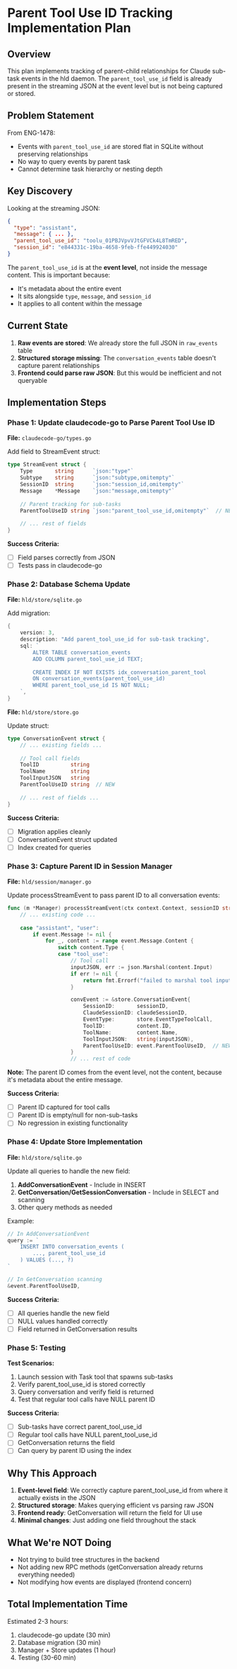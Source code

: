 # Parent Tool Use ID Tracking Implementation Plan

## Overview

This plan implements tracking of parent-child relationships for Claude sub-task events in the hld daemon. The `parent_tool_use_id` field is already present in the streaming JSON at the event level but is not being captured or stored.

## Problem Statement

From ENG-1478:
- Events with `parent_tool_use_id` are stored flat in SQLite without preserving relationships
- No way to query events by parent task
- Cannot determine task hierarchy or nesting depth

## Key Discovery

Looking at the streaming JSON:
```json
{
  "type": "assistant",
  "message": { ... },
  "parent_tool_use_id": "toolu_01PBJVpvVJtGFVCk4L8TmRED",
  "session_id": "e844331c-19ba-4658-9feb-ffe449924030"
}
```

The `parent_tool_use_id` is at the **event level**, not inside the message content. This is important because:
- It's metadata about the entire event
- It sits alongside `type`, `message`, and `session_id`
- It applies to all content within the message

## Current State

1. **Raw events are stored**: We already store the full JSON in `raw_events` table
2. **Structured storage missing**: The `conversation_events` table doesn't capture parent relationships
3. **Frontend could parse raw JSON**: But this would be inefficient and not queryable

## Implementation Steps

### Phase 1: Update claudecode-go to Parse Parent Tool Use ID

**File:** `claudecode-go/types.go`

Add field to StreamEvent struct:
```go
type StreamEvent struct {
    Type       string      `json:"type"`
    Subtype    string      `json:"subtype,omitempty"`
    SessionID  string      `json:"session_id,omitempty"`
    Message    *Message    `json:"message,omitempty"`
    
    // Parent tracking for sub-tasks
    ParentToolUseID string `json:"parent_tool_use_id,omitempty"`  // NEW
    
    // ... rest of fields
}
```

**Success Criteria:**
- [ ] Field parses correctly from JSON
- [ ] Tests pass in claudecode-go

### Phase 2: Database Schema Update

**File:** `hld/store/sqlite.go`

Add migration:
```go
{
    version: 3,
    description: "Add parent_tool_use_id for sub-task tracking",
    sql: `
        ALTER TABLE conversation_events 
        ADD COLUMN parent_tool_use_id TEXT;
        
        CREATE INDEX IF NOT EXISTS idx_conversation_parent_tool 
        ON conversation_events(parent_tool_use_id) 
        WHERE parent_tool_use_id IS NOT NULL;
    `,
}
```

**File:** `hld/store/store.go`

Update struct:
```go
type ConversationEvent struct {
    // ... existing fields ...
    
    // Tool call fields
    ToolID          string
    ToolName        string
    ToolInputJSON   string
    ParentToolUseID string  // NEW
    
    // ... rest of fields ...
}
```

**Success Criteria:**
- [ ] Migration applies cleanly
- [ ] ConversationEvent struct updated
- [ ] Index created for queries

### Phase 3: Capture Parent ID in Session Manager

**File:** `hld/session/manager.go`

Update processStreamEvent to pass parent ID to all conversation events:
```go
func (m *Manager) processStreamEvent(ctx context.Context, sessionID string, claudeSessionID string, event claudecode.StreamEvent) error {
    // ... existing code ...
    
    case "assistant", "user":
        if event.Message != nil {
            for _, content := range event.Message.Content {
                switch content.Type {
                case "tool_use":
                    // Tool call
                    inputJSON, err := json.Marshal(content.Input)
                    if err != nil {
                        return fmt.Errorf("failed to marshal tool input: %w", err)
                    }

                    convEvent := &store.ConversationEvent{
                        SessionID:       sessionID,
                        ClaudeSessionID: claudeSessionID,
                        EventType:       store.EventTypeToolCall,
                        ToolID:          content.ID,
                        ToolName:        content.Name,
                        ToolInputJSON:   string(inputJSON),
                        ParentToolUseID: event.ParentToolUseID,  // NEW: From event level
                    }
                    // ... rest of code
```

**Note:** The parent ID comes from the event level, not the content, because it's metadata about the entire message.

**Success Criteria:**
- [ ] Parent ID captured for tool calls
- [ ] Parent ID is empty/null for non-sub-tasks
- [ ] No regression in existing functionality

### Phase 4: Update Store Implementation

**File:** `hld/store/sqlite.go`

Update all queries to handle the new field:

1. **AddConversationEvent** - Include in INSERT
2. **GetConversation/GetSessionConversation** - Include in SELECT and scanning
3. Other query methods as needed

Example:
```go
// In AddConversationEvent
query := `
    INSERT INTO conversation_events (
        ..., parent_tool_use_id
    ) VALUES (..., ?)
`

// In GetConversation scanning
&event.ParentToolUseID,
```

**Success Criteria:**
- [ ] All queries handle the new field
- [ ] NULL values handled correctly
- [ ] Field returned in GetConversation results

### Phase 5: Testing

**Test Scenarios:**
1. Launch session with Task tool that spawns sub-tasks
2. Verify parent_tool_use_id is stored correctly
3. Query conversation and verify field is returned
4. Test that regular tool calls have NULL parent ID

**Success Criteria:**
- [ ] Sub-tasks have correct parent_tool_use_id
- [ ] Regular tool calls have NULL parent_tool_use_id
- [ ] GetConversation returns the field
- [ ] Can query by parent ID using the index

## Why This Approach

1. **Event-level field**: We correctly capture parent_tool_use_id from where it actually exists in the JSON
2. **Structured storage**: Makes querying efficient vs parsing raw JSON
3. **Frontend ready**: GetConversation will return the field for UI use
4. **Minimal changes**: Just adding one field throughout the stack

## What We're NOT Doing

- Not trying to build tree structures in the backend
- Not adding new RPC methods (getConversation already returns everything needed)
- Not modifying how events are displayed (frontend concern)

## Total Implementation Time

Estimated 2-3 hours:
1. claudecode-go update (30 min)
2. Database migration (30 min)  
3. Manager + Store updates (1 hour)
4. Testing (30-60 min)